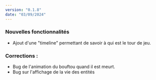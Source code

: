 ```yaml
---
version: "0.1.8"
date: "03/09/2024"
---
```


### Nouvelles fonctionnalités

- Ajout d'une "timeline" permettant de savoir à qui est le tour de jeu.

### Corrections :

- Bug de l'animation du bouftou quand il est meurt.
- Bug sur l'affichage de la vie des entités
